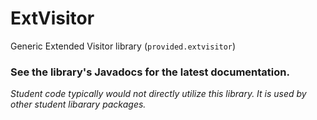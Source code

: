 # ExtVisitor
Generic Extended Visitor library (<code>provided.extvisitor</code>)

### See the library's Javadocs for the latest documentation.
*Student code typically would not directly utilize this library.   It is used by other student libarary packages.*
